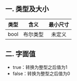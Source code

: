 ## 一. 类型及大小
|类型|含义|最小尺寸|
|:-:|:-:|:-:|
|bool|布尔类型|未定义|

## 二. 字面值
- true：转换为整型之后值为1
- false：转换为整型之后值为0